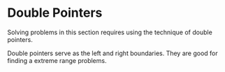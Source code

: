 # Double Pointers

Solving problems in this section requires using the technique of double pointers.

Double pointers serve as the left and right boundaries. They are good for finding a extreme range problems.

